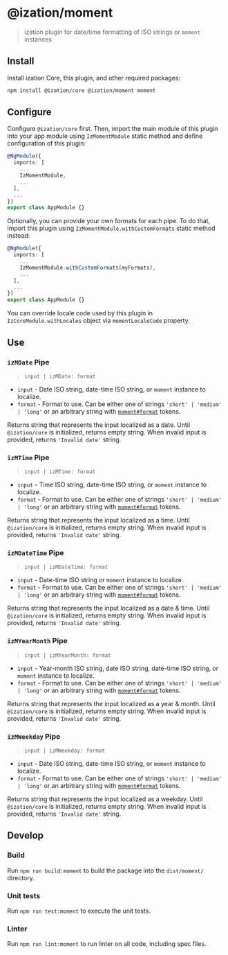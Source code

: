# @ization/moment

> ization plugin for date/time formatting of ISO strings or `moment` instances

## Install

Install ization Core, this plugin, and other required packages:

```sh
npm install @ization/core @ization/moment moment
```

## Configure

Configure `@ization/core` first. Then, import the main module of this plugin into your app module using `IzMomentModule` static method and define configuration of this plugin:

```typescript
@NgModule({
  imports: [
    ...
    IzMomentModule,
    ...
  ],
  ...
})
export class AppModule {}
```

Optionally, you can provide your own formats for each pipe. To do that, import this plugin using `IzMomentModule.withCustomFormats` static method instead:

```typescript
@NgModule({
  imports: [
    ...
    IzMomentModule.withCustomFormats(myFormats),
    ...
  ],
  ...
})
export class AppModule {}
```

You can override locale code used by this plugin in `IzCoreModule.withLocales` object via `momentLocaleCode` property.

## Use

### `izMDate` Pipe

> `input | izMDate: format`

* `input` - Date ISO string, date-time ISO string, or `moment` instance to localize.
* `format` - Format to use. Can be either one of strings `'short' | 'medium' | 'long'` or an arbitrary string with [`moment#format`](https://momentjs.com/docs/#/displaying/format/) tokens.

Returns string that represents the input localized as a date. Until `@ization/core` is initialized, returns empty string. When invalid input is provided, returns `'Invalid date'` string.

### `izMTime` Pipe

> `input | izMTime: format`

* `input` - Time ISO string, date-time ISO string, or `moment` instance to localize.
* `format` - Format to use. Can be either one of strings `'short' | 'medium' | 'long'` or an arbitrary string with [`moment#format`](https://momentjs.com/docs/#/displaying/format/) tokens.

Returns string that represents the input localized as a time. Until `@ization/core` is initialized, returns empty string. When invalid input is provided, returns `'Invalid date'` string.

### `izMDateTime` Pipe

> `input | izMDateTime: format`

* `input` - Date-time ISO string or `moment` instance to localize.
* `format` - Format to use. Can be either one of strings `'short' | 'medium' | 'long'` or an arbitrary string with [`moment#format`](https://momentjs.com/docs/#/displaying/format/) tokens.

Returns string that represents the input localized as a date & time. Until `@ization/core` is initialized, returns empty string. When invalid input is provided, returns `'Invalid date'` string.

### `izMYearMonth` Pipe

> `input | izMYearMonth: format`

* `input` - Year-month ISO string, date ISO string, date-time ISO string, or `moment` instance to localize.
* `format` - Format to use. Can be either one of strings `'short' | 'medium' | 'long'` or an arbitrary string with [`moment#format`](https://momentjs.com/docs/#/displaying/format/) tokens.

Returns string that represents the input localized as a year & month. Until `@ization/core` is initialized, returns empty string. When invalid input is provided, returns `'Invalid date'` string.

### `izMWeekday` Pipe

> `input | izMWeekday: format`

* `input` - Date ISO string, date-time ISO string, or `moment` instance to localize.
* `format` - Format to use. Can be either one of strings `'short' | 'medium' | 'long'` or an arbitrary string with [`moment#format`](https://momentjs.com/docs/#/displaying/format/) tokens.

Returns string that represents the input localized as a weekday. Until `@ization/core` is initialized, returns empty string. When invalid input is provided, returns `'Invalid date'` string.

## Develop

### Build

Run `npm run build:moment` to build the package into the `dist/moment/` directory.

### Unit tests

Run `npm run test:moment` to execute the unit tests.

### Linter

Run `npm run lint:moment` to run linter on all code, including spec files.
